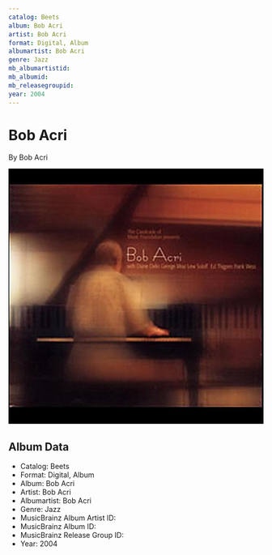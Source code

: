 ```yaml
---
catalog: Beets
album: Bob Acri
artist: Bob Acri
format: Digital, Album
albumartist: Bob Acri
genre: Jazz
mb_albumartistid: 
mb_albumid: 
mb_releasegroupid: 
year: 2004
---
```


# Bob Acri

By Bob Acri

![](../../assets/beetscovers/Bob_Acri-Bob_Acri.jpg)

## Album Data

- Catalog: Beets
- Format: Digital, Album
- Album: Bob Acri
- Artist: Bob Acri
- Albumartist: Bob Acri
- Genre: Jazz
- MusicBrainz Album Artist ID: 
- MusicBrainz Album ID: 
- MusicBrainz Release Group ID: 
- Year: 2004

